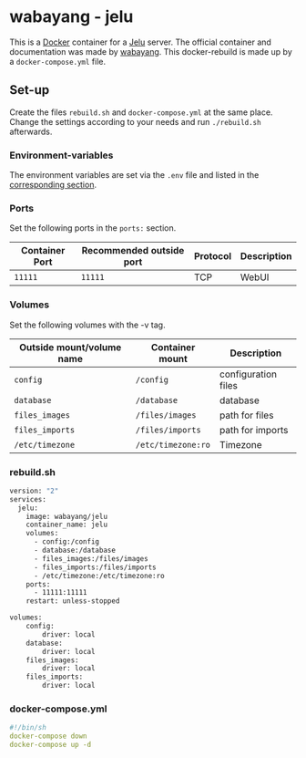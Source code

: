 # wabayang - jelu

This is a [Docker](/wiki/docker.md) container for a [Jelu](/wiki/jelu.md) server.
The official container and documentation was made by
[wabayang](https://github.com/bayang/jelu).
This docker-rebuild is made up by a `docker-compose.yml` file.

## Set-up

Create the files `rebuild.sh` and `docker-compose.yml` at the same place.
Change the settings according to your needs and run `./rebuild.sh` afterwards.

### Environment-variables

The environment variables are set via the `.env` file and listed in the
[corresponding section](#env).

### Ports

Set the following ports in the `ports:` section.

| Container Port | Recommended outside port | Protocol  | Description   |
| -------------- | ------------------------ | --------- | ------------- |
| `11111`        | `11111`                  | TCP       | WebUI         |

### Volumes

Set the following volumes with the -v tag.

| Outside mount/volume name | Container mount    | Description         |
| ------------------------- | ------------------ | ------------------- |
| `config`                  | `/config`          | configuration files |
| `database`                | `/database`        | database            |
| `files_images`            | `/files/images`    | path for files      |
| `files_imports`           | `/files/imports`   | path for imports    |
| `/etc/timezone`           | `/etc/timezone:ro` | Timezone            |

### rebuild.sh

```sh
version: "2"
services:
  jelu:
    image: wabayang/jelu
    container_name: jelu
    volumes:
      - config:/config
      - database:/database
      - files_images:/files/images
      - files_imports:/files/imports
      - /etc/timezone:/etc/timezone:ro
    ports:
      - 11111:11111
    restart: unless-stopped

volumes:
    config:
        driver: local
    database:
        driver: local
    files_images:
        driver: local
    files_imports:
        driver: local
```

### docker-compose.yml

```yml
#!/bin/sh
docker-compose down
docker-compose up -d
```
